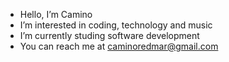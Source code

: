 -  Hello, I’m Camino
-  I’m interested in coding, technology and music
-  I’m currently studing software development
-  You can reach me at caminoredmar@gmail.com


<!---
caminordo/caminordo is a ✨ special ✨ repository because its `README.md` (this file) appears on your GitHub profile.
You can click the Preview link to take a look at your changes.
--->
